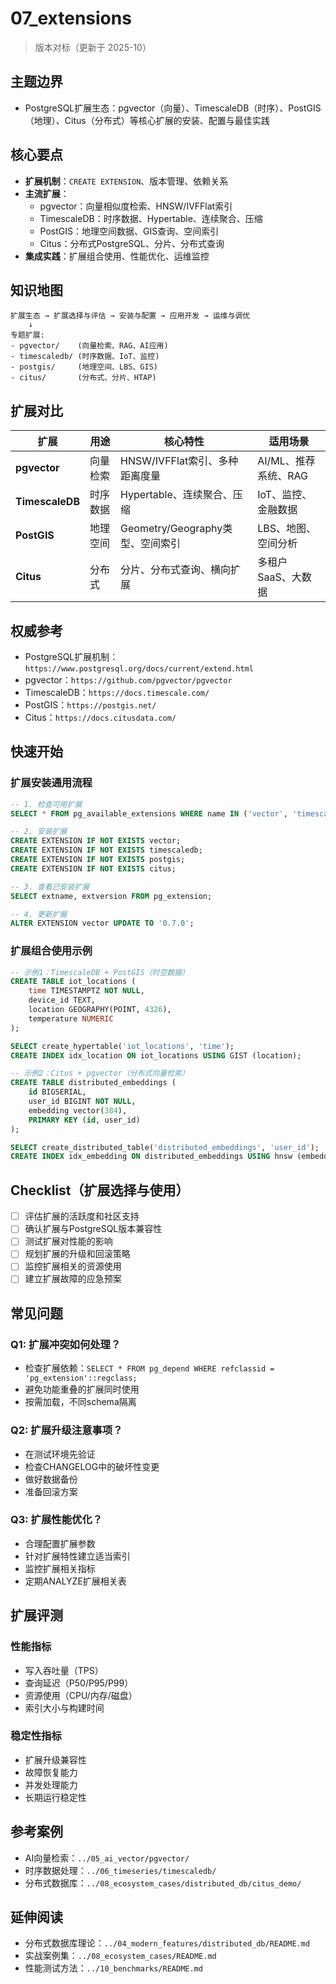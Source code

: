 ﻿# 07_extensions

> 版本对标（更新于 2025-10）

## 主题边界

- PostgreSQL扩展生态：pgvector（向量）、TimescaleDB（时序）、PostGIS（地理）、Citus（分布式）等核心扩展的安装、配置与最佳实践

## 核心要点

- **扩展机制**：`CREATE EXTENSION`、版本管理、依赖关系
- **主流扩展**：
  - pgvector：向量相似度检索、HNSW/IVFFlat索引
  - TimescaleDB：时序数据、Hypertable、连续聚合、压缩
  - PostGIS：地理空间数据、GIS查询、空间索引
  - Citus：分布式PostgreSQL、分片、分布式查询
- **集成实践**：扩展组合使用、性能优化、运维监控

## 知识地图

```text
扩展生态 → 扩展选择与评估 → 安装与配置 → 应用开发 → 运维与调优
    ↓
专题扩展:
- pgvector/    (向量检索、RAG、AI应用)
- timescaledb/ (时序数据、IoT、监控)
- postgis/     (地理空间、LBS、GIS)
- citus/       (分布式、分片、HTAP)
```

## 扩展对比

| 扩展 | 用途 | 核心特性 | 适用场景 |
|------|------|---------|---------|
| **pgvector** | 向量检索 | HNSW/IVFFlat索引、多种距离度量 | AI/ML、推荐系统、RAG |
| **TimescaleDB** | 时序数据 | Hypertable、连续聚合、压缩 | IoT、监控、金融数据 |
| **PostGIS** | 地理空间 | Geometry/Geography类型、空间索引 | LBS、地图、空间分析 |
| **Citus** | 分布式 | 分片、分布式查询、横向扩展 | 多租户SaaS、大数据 |

## 权威参考

- PostgreSQL扩展机制：`https://www.postgresql.org/docs/current/extend.html`
- pgvector：`https://github.com/pgvector/pgvector`
- TimescaleDB：`https://docs.timescale.com/`
- PostGIS：`https://postgis.net/`
- Citus：`https://docs.citusdata.com/`

## 快速开始

### 扩展安装通用流程

```sql
-- 1. 检查可用扩展
SELECT * FROM pg_available_extensions WHERE name IN ('vector', 'timescaledb', 'postgis', 'citus');

-- 2. 安装扩展
CREATE EXTENSION IF NOT EXISTS vector;
CREATE EXTENSION IF NOT EXISTS timescaledb;
CREATE EXTENSION IF NOT EXISTS postgis;
CREATE EXTENSION IF NOT EXISTS citus;

-- 3. 查看已安装扩展
SELECT extname, extversion FROM pg_extension;

-- 4. 更新扩展
ALTER EXTENSION vector UPDATE TO '0.7.0';
```

### 扩展组合使用示例

```sql
-- 示例1：TimescaleDB + PostGIS（时空数据）
CREATE TABLE iot_locations (
    time TIMESTAMPTZ NOT NULL,
    device_id TEXT,
    location GEOGRAPHY(POINT, 4326),
    temperature NUMERIC
);

SELECT create_hypertable('iot_locations', 'time');
CREATE INDEX idx_location ON iot_locations USING GIST (location);

-- 示例2：Citus + pgvector（分布式向量检索）
CREATE TABLE distributed_embeddings (
    id BIGSERIAL,
    user_id BIGINT NOT NULL,
    embedding vector(384),
    PRIMARY KEY (id, user_id)
);

SELECT create_distributed_table('distributed_embeddings', 'user_id');
CREATE INDEX idx_embedding ON distributed_embeddings USING hnsw (embedding vector_l2_ops);
```

## Checklist（扩展选择与使用）

- [ ] 评估扩展的活跃度和社区支持
- [ ] 确认扩展与PostgreSQL版本兼容性
- [ ] 测试扩展对性能的影响
- [ ] 规划扩展的升级和回滚策略
- [ ] 监控扩展相关的资源使用
- [ ] 建立扩展故障的应急预案

## 常见问题

### Q1: 扩展冲突如何处理？

- 检查扩展依赖：`SELECT * FROM pg_depend WHERE refclassid = 'pg_extension'::regclass;`
- 避免功能重叠的扩展同时使用
- 按需加载，不同schema隔离

### Q2: 扩展升级注意事项？

- 在测试环境先验证
- 检查CHANGELOG中的破坏性变更
- 做好数据备份
- 准备回滚方案

### Q3: 扩展性能优化？

- 合理配置扩展参数
- 针对扩展特性建立适当索引
- 监控扩展相关指标
- 定期ANALYZE扩展相关表

## 扩展评测

### 性能指标

- 写入吞吐量（TPS）
- 查询延迟（P50/P95/P99）
- 资源使用（CPU/内存/磁盘）
- 索引大小与构建时间

### 稳定性指标

- 扩展升级兼容性
- 故障恢复能力
- 并发处理能力
- 长期运行稳定性

## 参考案例

- AI向量检索：`../05_ai_vector/pgvector/`
- 时序数据处理：`../06_timeseries/timescaledb/`
- 分布式数据库：`../08_ecosystem_cases/distributed_db/citus_demo/`

## 延伸阅读

- 分布式数据库理论：`../04_modern_features/distributed_db/README.md`
- 实战案例集：`../08_ecosystem_cases/README.md`
- 性能测试方法：`../10_benchmarks/README.md`
